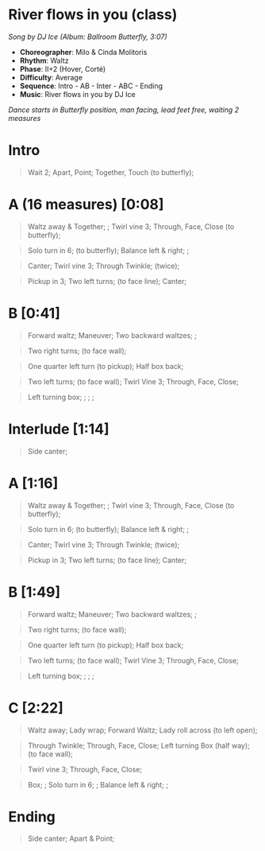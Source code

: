 # River flows in you (class)
*Song by DJ Ice (Album: Ballroom Butterfly, 3:07)*

* **Choreographer**: Milo & Cinda Molitoris
* **Rhythm**: Waltz
* **Phase**: II+2 (Hover, Corté)
* **Difficulty**: Average
* **Sequence**: Intro - AB - Inter - ABC - Ending
* **Music**: River flows in you by DJ Ice

*Dance starts in Butterfly position, man facing, lead feet free, waiting 2 measures*

# Intro

> Wait 2; Apart, Point; Together, Touch (to butterfly);

# A (16 measures) [0:08]

> Waltz away & Together; ; Twirl vine 3; Through, Face, Close (to butterfly);

> Solo turn in 6; (to butterfly); Balance left & right; ; 

> Canter; Twirl vine 3; Through Twinkle; (twice);

> Pickup in 3; Two left turns; (to face line); Canter;

# B [0:41]

> Forward waltz; Maneuver; Two backward waltzes; ;

> Two right turns; (to face wall);

> One quarter left turn (to pickup); Half box back;

> Two left turns; (to face wall); Twirl Vine 3; Through, Face, Close;

> Left turning box; ; ; ;

# Interlude [1:14]

> Side canter;

# A [1:16]

> Waltz away & Together; ; Twirl vine 3; Through, Face, Close (to butterfly);

> Solo turn in 6; (to butterfly); Balance left & right; ; 

> Canter; Twirl vine 3; Through Twinkle; (twice);

> Pickup in 3; Two left turns; (to face line); Canter;

# B [1:49]

> Forward waltz; Maneuver; Two backward waltzes; ;

> Two right turns; (to face wall);

> One quarter left turn (to pickup); Half box back;

> Two left turns; (to face wall); Twirl Vine 3; Through, Face, Close;

> Left turning box; ; ; ;


# C [2:22]

> Waltz away; Lady wrap; Forward Waltz; Lady roll across (to left open);

> Through Twinkle; Through, Face, Close; Left turning Box (half way); (to face wall);

> Twirl vine 3; Through, Face, Close;

> Box; ; Solo turn in 6; ; Balance left & right; ;

# Ending

> Side canter; Apart & Point;
